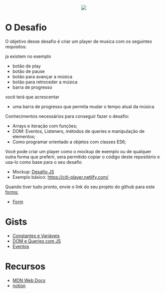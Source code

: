 <p align=center>
<img src="https://i.imgur.com/jOeqrIs.png"/>
</p>

# O Desafio
O objetivo desse desafio é criar um player de musica com os seguintes requisitos:
 
 ja existem no exemplo 
 
 - botão de play 
 - botão de pause
 - botão para avançar a música
 - botão para retroceder a música
 - barra de progresso  

  você terá que acrescentar 
 
 - uma barra de progresso que permita mudar o tempo atual da música

Conhecimentos necessários para conseguir fazer o desafio:

- Arrays e iteração com funções;
- DOM: Eventos, Listeners, métodos de queries e manipulação de elementos;
- Como programar orientado a objetos com classes ES6;

Você pode criar um player como o mockup de exemplo ou de qualquer outra forma que preferir, sera permitido copiar o código deste repositório e usa-lo como base para o seu desafio 

- Mockup: [Desafio JS](https://www.figma.com/file/UWCyOMrpFhyrVDiYHDS3By/desafio-js?node-id=0%3A1)
- Exemplo básico: https://citi-player.netlify.com/

Quando tiver tudo pronto, envie o link do seu projeto do github para este [forms:](https://docs.google.com/forms/d/e/1FAIpQLSeNduBNcD7SrSY8nvloKxd6sKXSHpqP4aN1Spk-arhMHp3RoA/viewform?usp=sf_link) 

- [Form](https://docs.google.com/forms/d/e/1FAIpQLSeNduBNcD7SrSY8nvloKxd6sKXSHpqP4aN1Spk-arhMHp3RoA/viewform?usp=sf_link)

# Gists
- [Constantes e Variáveis](https://gist.github.com/jrmmendes/51c5e833860fdc942d7f3e5f1fb17d3a#file-const-var-let-md)
- [DOM e Queries com JS](https://gist.github.com/jrmmendes/51c5e833860fdc942d7f3e5f1fb17d3a#file-document-object-model-md)
- [Eventos](https://gist.github.com/jrmmendes/51c5e833860fdc942d7f3e5f1fb17d3a#file-events-md)

# Recursos
- [MDN Web Docs](https://developer.mozilla.org/pt-BR)
- [notion](https://www.notion.so/Js-2-a66831b9b73c4ecd8f4c4d3e8ce41f51)

